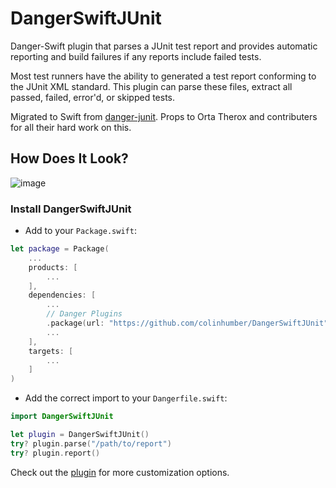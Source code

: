 # DangerSwiftJUnit

Danger-Swift plugin that parses a JUnit test report and provides automatic reporting and build failures if any reports include failed tests.

Most test runners have the ability to generated a test report conforming to the JUnit XML standard. This plugin can parse these files, extract all passed, failed, error'd, or skipped tests.

Migrated to Swift from [danger-junit](https://github.com/orta/danger-junit). Props to Orta Therox and contributers for all their hard work on this.

## How Does It Look?

![image](https://user-images.githubusercontent.com/104855/152434861-afb44e06-6913-4378-9e3b-66b700fd3340.png)

### Install DangerSwiftJUnit
- Add to your `Package.swift`:

```swift
let package = Package(
    ...
    products: [
        ...
    ],
    dependencies: [
        ...
        // Danger Plugins
        .package(url: "https://github.com/colinhumber/DangerSwiftJUnit", from: "1.0.0") // dev
        ...
    ],
    targets: [
        ...
    ]
)
```

- Add the correct import to your `Dangerfile.swift`:
```swift
import DangerSwiftJUnit

let plugin = DangerSwiftJUnit()
try? plugin.parse("/path/to/report")
try? plugin.report()
```

Check out the [plugin](https://github.com/colinhumber/DangerSwiftJUnit/blob/main/Sources/DangerSwiftJUnit/DangerSwiftJUnit.swift) for more customization options.
